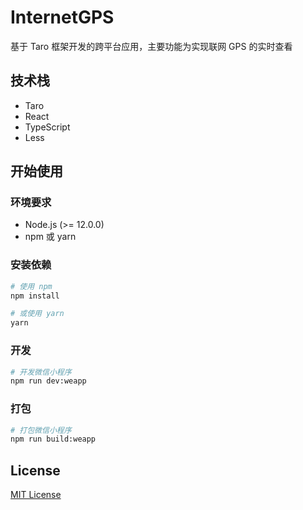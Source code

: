 # InternetGPS

基于 Taro 框架开发的跨平台应用，主要功能为实现联网 GPS 的实时查看

## 技术栈

- Taro
- React
- TypeScript
- Less

## 开始使用

### 环境要求

- Node.js (>= 12.0.0)
- npm 或 yarn

### 安装依赖

```bash
# 使用 npm
npm install

# 或使用 yarn
yarn
```

### 开发

```bash
# 开发微信小程序
npm run dev:weapp
```

### 打包

```bash
# 打包微信小程序
npm run build:weapp
```

## License

[MIT License](LICENSE)
